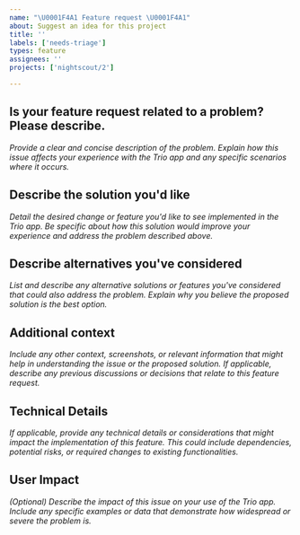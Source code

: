 ```yaml
---
name: "\U0001F4A1 Feature request \U0001F4A1"
about: Suggest an idea for this project
title: ''
labels: ['needs-triage']
types: feature
assignees: ''
projects: ['nightscout/2']

---
```


## Is your feature request related to a problem? Please describe.
*Provide a clear and concise description of the problem. Explain how this issue affects your experience with the Trio app and any specific scenarios where it occurs.*

## Describe the solution you'd like
*Detail the desired change or feature you'd like to see implemented in the Trio app. Be specific about how this solution would improve your experience and address the problem described above.*

## Describe alternatives you've considered
*List and describe any alternative solutions or features you've considered that could also address the problem. Explain why you believe the proposed solution is the best option.*

## Additional context
*Include any other context, screenshots, or relevant information that might help in understanding the issue or the proposed solution. If applicable, describe any previous discussions or decisions that relate to this feature request.*

## Technical Details
*If applicable, provide any technical details or considerations that might impact the implementation of this feature. This could include dependencies, potential risks, or required changes to existing functionalities.*

## User Impact
*(Optional) Describe the impact of this issue on your use of the Trio app. Include any specific examples or data that demonstrate how widespread or severe the problem is.*
